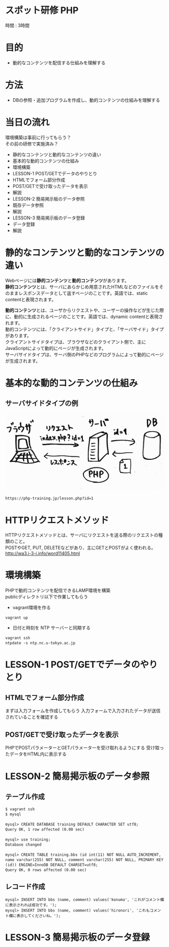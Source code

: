 # スポット研修 PHP

時間 : 3時間

# 目的  

* 動的なコンテンツを配信する仕組みを理解する

# 方法

* DBの参照・追加プログラムを作成し、動的コンテンツの仕組みを理解する

# 当日の流れ  

環境構築は事前に行ってもらう？  
その前の研修で実施済み？

- 静的なコンテンツと動的なコンテンツの違い
- 基本的な動的コンテンツの仕組み
- 環境構築
- LESSON-1 POST/GETでデータのやりとり
 - HTMLでフォーム部分作成
 - POST/GETで受け取ったデータを表示
 - 解説
- LESSON-2 簡易掲示板のデータ参照
 - 既存データ参照
 - 解説
- LESSON-3 簡易掲示板のデータ登録
 - データ登録
 - 解説

# 静的なコンテンツと動的なコンテンツの違い  

Webページには**静的コンテンツ**と**動的コンテンツ**があります。  
**静的コンテンツ**とは、サーバにあらかじめ用意されたHTMLなどのファイルをそのままレスポンスデータとして返すページのことです。英語では、static contentと表現されます。  

**動的コンテンツ**とは、ユーザからリクエストや、ユーザーの操作などが生じた際に、動的に生成されるページのことです。英語では、dynamic contentと表現されます。  
動的コンテンツには、「クライアントサイド」タイプと、「サーバサイド」タイプがあります。  
クライアントサイドタイプは、ブラウザなどのクライアント側で、主にJavaScriptによって動的にページが生成されます。  
サーバサイドタイプは、サーバ側のPHPなどのプログラムによって動的にページが生成されます。  

# 基本的な動的コンテンツの仕組み

## サーバサイドタイプの例  

![動的コンテンツ生成の仕組み](https://raw.githubusercontent.com/cy-hironori-konuma/PHP_TRAINING/master/img/dynamic_content.jpg)

```
https://php-training.jp/lesson.php?id=1
```



# HTTPリクエストメソッド

HTTPリクエストメソッドとは、サーバにリクエストを送る際のリクエストの種類のこと。  
POSTやGET, PUT, DELETEなどがあり、主にGETとPOSTがよく使われる。  
http://wa3.i-3-i.info/word11405.html  

# 環境構築

PHPで動的コンテンツを配信できるLAMP環境を構築  
publicディレクトリ以下で作業してもらう  

* vagrant環境を作る
```
vagrant up
```

* 日付と時刻を NTP サーバーと同期する
```
vagrant ssh
ntpdate -s ntp.nc.u-tokyo.ac.jp
```

# LESSON-1 POST/GETでデータのやりとり

## HTMLでフォーム部分作成

まずは入力フォームを作成してもらう
入力フォームで入力されたデータが送信されていることを確認する

## POST/GETで受け取ったデータを表示

PHPでPOSTパラメーターとGETパラメーターを受け取れるようにする
受け取ったデータをHTML内に表示する

# LESSON-2 簡易掲示板のデータ参照

## テーブル作成

```
$ vagrant ssh
$ mysql

mysql> CREATE DATABASE training DEFAULT CHARACTER SET utf8;
Query OK, 1 row affected (0.00 sec)

mysql> use training;
Database changed

mysql> CREATE TABLE training.bbs (id int(11) NOT NULL AUTO_INCREMENT, name varchar(255) NOT NULL, comment varchar(255) NOT NULL, PRIMARY KEY (id)) ENGINE=InnoDB DEFAULT CHARSET=utf8;
Query OK, 0 rows affected (0.00 sec)
```

## レコード作成

```
mysql> INSERT INTO bbs (name, comment) values('konuma', 'これがコメント欄に表示されれば成功です。');
mysql> INSERT INTO bbs (name, comment) values('hironori', 'これもコメント欄に表示してくださいね。');
```

# LESSON-3 簡易掲示板のデータ登録

